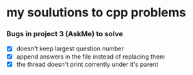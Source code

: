 # my soulutions to cpp problems

### Bugs in project 3 (AskMe) to solve

- [x] doesn't keep largest question number
- [x] append answers in the file instead of replacing them
- [x] the thread doesn't print corrently under it's parent
